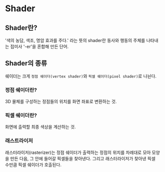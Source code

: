 # Shader

## Shader란?
'색의 농담, 색조, 명암 효과를 주다.' 라는 뜻의 shader란 동사와 행동의 주체를 나타내는 접미사 '-er'을 혼합해 만든 단어.

## Shader의 종류
쉐이더는 크게 `정점 쉐이더(vertex shader)`와 `픽셀 쉐이더(pixel shader)`로 나뉜다.

### 정점 쉐이더란?
3D 물체를 구성하는 정점들의 위치를 화면 좌표로 변환하는 것.

### 픽셀 쉐이더란?
화면에 출력할 최종 색상을 계산하는 것.

### 래스트라이저
래스터라이저(rasterizer)는 정점 쉐이더가 출력하는 정점의 위치를 차례대로 모아 모양을 만든 다음, 그 안에 들어갈 픽셀들을 찾아낸다.
그리고 래스터라이저가 찾아낸 픽셀 수만큼 픽셀 쉐이더가 호출된다.
